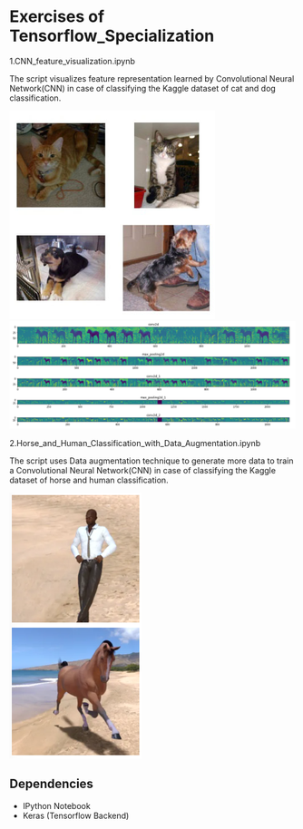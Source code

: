 # Exercises of Tensorflow_Specialization 

1.CNN_feature_visualization.ipynb

The script visualizes feature representation learned by Convolutional Neural Network(CNN) in case of classifying the Kaggle dataset of cat and dog classification.

![Dataset](/images/cat_vs_dog.jpg)
![Learned representation visualization](/images/activation_visualization.png)


2.Horse_and_Human_Classification_with_Data_Augmentation.ipynb

The script uses Data augmentation technique to generate more data to train a Convolutional Neural Network(CNN) in case of classifying the 
Kaggle dataset of horse and human classification.

![Dataset](/images/Horse_vs_Human.png)



## Dependencies
* IPython Notebook
* Keras (Tensorflow Backend)
